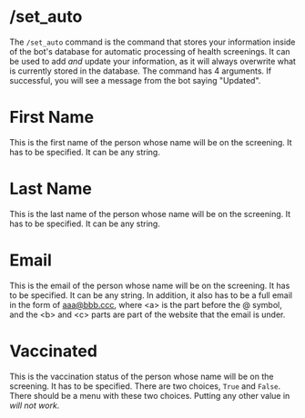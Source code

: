 # /set_auto

The `/set_auto` command is the command that stores your information
inside of the bot's database for automatic processing of health
screenings. It can be used to add *and* update your information, as it
will always overwrite what is currently stored in the database. The
command has 4 arguments. If successful, you will see a message from the
bot saying "Updated".

# First Name

This is the first name of the person whose name will be on the
screening. It has to be specified. It can be any string.

# Last Name

This is the last name of the person whose name will be on the screening.
It has to be specified. It can be any string.

# Email

This is the email of the person whose name will be on the screening. It
has to be specified. It can be any string. In addition, it also has to
be a full email in the form of aaa@bbb.ccc, where \<a> is the part
before the @ symbol, and the \<b> and \<c> parts are part of the website
that the email is under.

# Vaccinated

This is the vaccination status of the person whose name will be on the
screening. It has to be specified. There are two choices, `True` and
`False`. There should be a menu with these two choices. Putting any
other value in *will not work*.
